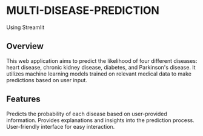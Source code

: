 # MULTI-DISEASE-PREDICTION
Using Streamlit

## Overview
This web application aims to predict the likelihood of four different diseases: heart disease, chronic kidney disease, diabetes, and Parkinson's disease. It utilizes machine learning models trained on relevant medical data to make predictions based on user input.

## Features
Predicts the probability of each disease based on user-provided information.
Provides explanations and insights into the prediction process.
User-friendly interface for easy interaction.
